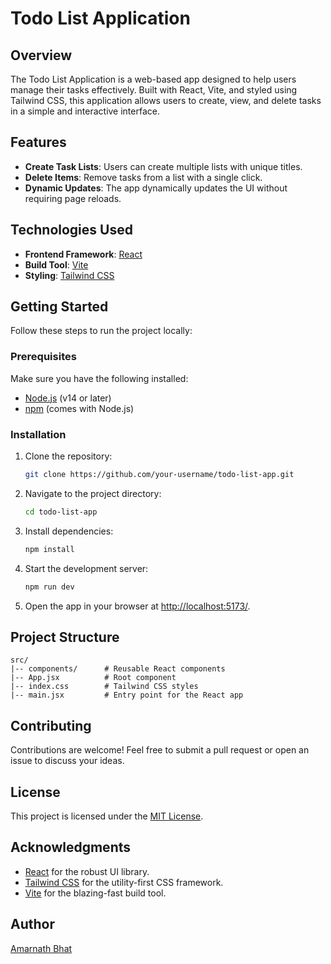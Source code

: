 # Todo List Application

## Overview

The Todo List Application is a web-based app designed to help users manage their tasks effectively. Built with React, Vite, and styled using Tailwind CSS, this application allows users to create, view, and delete tasks in a simple and interactive interface.

## Features

- **Create Task Lists**: Users can create multiple lists with unique titles.
- **Delete Items**: Remove tasks from a list with a single click.
- **Dynamic Updates**: The app dynamically updates the UI without requiring page reloads.

## Technologies Used

- **Frontend Framework**: [React](https://reactjs.org/)
- **Build Tool**: [Vite](https://vitejs.dev/)
- **Styling**: [Tailwind CSS](https://tailwindcss.com/)

## Getting Started

Follow these steps to run the project locally:

### Prerequisites

Make sure you have the following installed:

- [Node.js](https://nodejs.org/) (v14 or later)
- [npm](https://www.npmjs.com/) (comes with Node.js)

### Installation

1. Clone the repository:
   ```bash
   git clone https://github.com/your-username/todo-list-app.git
   ```
2. Navigate to the project directory:
   ```bash
   cd todo-list-app
   ```
3. Install dependencies:
   ```bash
   npm install
   ```
4. Start the development server:
   ```bash
   npm run dev
   ```
5. Open the app in your browser at [http://localhost:5173/](http://localhost:5173/).

## Project Structure

```
src/
|-- components/      # Reusable React components
|-- App.jsx          # Root component
|-- index.css        # Tailwind CSS styles
|-- main.jsx         # Entry point for the React app
```

## Contributing

Contributions are welcome! Feel free to submit a pull request or open an issue to discuss your ideas.

## License

This project is licensed under the [MIT License](https://opensource.org/licenses/MIT).

## Acknowledgments

- [React](https://reactjs.org/) for the robust UI library.
- [Tailwind CSS](https://tailwindcss.com/) for the utility-first CSS framework.
- [Vite](https://vitejs.dev/) for the blazing-fast build tool.

## Author

[Amarnath Bhat](https://github.com/amar-nath-bhat)
